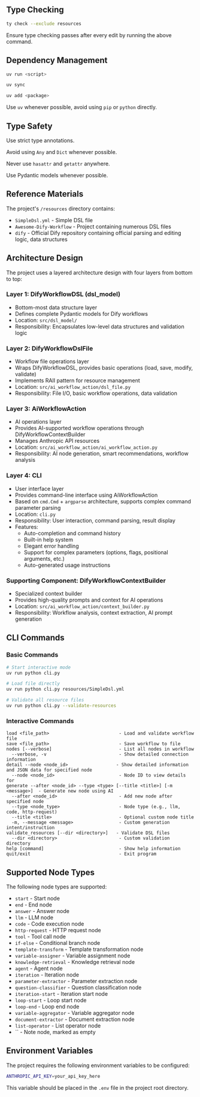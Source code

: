 ## Type Checking

```bash
ty check --exclude resources
```

Ensure type checking passes after every edit by running the above command.

## Dependency Management

```bash
uv run <script>
```

```bash
uv sync
```

```bash
uv add <package>
```

Use `uv` whenever possible, avoid using `pip` or `python` directly.

## Type Safety

Use strict type annotations.

Avoid using `Any` and `Dict` whenever possible.

Never use `hasattr` and `getattr` anywhere.

Use Pydantic models whenever possible.

## Reference Materials

The project's `/resources` directory contains:

- `SimpleDsl.yml` - Simple DSL file
- `Awesome-Dify-Workflow` - Project containing numerous DSL files
- `dify` - Official Dify repository containing official parsing and editing logic, data structures

## Architecture Design

The project uses a layered architecture design with four layers from bottom to top:

### Layer 1: DifyWorkflowDSL (dsl_model)
- Bottom-most data structure layer
- Defines complete Pydantic models for Dify workflows
- Location: `src/dsl_model/`
- Responsibility: Encapsulates low-level data structures and validation logic

### Layer 2: DifyWorkflowDslFile
- Workflow file operations layer
- Wraps DifyWorkflowDSL, provides basic operations (load, save, modify, validate)
- Implements RAII pattern for resource management
- Location: `src/ai_workflow_action/dsl_file.py`
- Responsibility: File I/O, basic workflow operations, data validation

### Layer 3: AiWorkflowAction
- AI operations layer
- Provides AI-supported workflow operations through DifyWorkflowContextBuilder
- Manages Anthropic API resources
- Location: `src/ai_workflow_action/ai_workflow_action.py`
- Responsibility: AI node generation, smart recommendations, workflow analysis

### Layer 4: CLI
- User interface layer
- Provides command-line interface using AiWorkflowAction
- Based on `cmd.Cmd` + `argparse` architecture, supports complex command parameter parsing
- Location: `cli.py`
- Responsibility: User interaction, command parsing, result display
- Features:
  - Auto-completion and command history
  - Built-in help system
  - Elegant error handling
  - Support for complex parameters (options, flags, positional arguments, etc.)
  - Auto-generated usage instructions

### Supporting Component: DifyWorkflowContextBuilder
- Specialized context builder
- Provides high-quality prompts and context for AI operations
- Location: `src/ai_workflow_action/context_builder.py`
- Responsibility: Workflow analysis, context extraction, AI prompt generation

## CLI Commands

### Basic Commands
```bash
# Start interactive mode
uv run python cli.py

# Load file directly
uv run python cli.py resources/SimpleDsl.yml

# Validate all resource files
uv run python cli.py --validate-resources
```

### Interactive Commands

```
load <file_path>                          - Load and validate workflow file
save <file_path>                          - Save workflow to file
nodes [--verbose]                         - List all nodes in workflow
  --verbose, -v                           - Show detailed connection information
detail --node <node_id>                  - Show detailed information and JSON data for specified node
  --node <node_id>                        - Node ID to view details for
generate --after <node_id> --type <type> [--title <title>] [-m <message>]  - Generate new node using AI
  --after <node_id>                       - Add new node after specified node
  --type <node_type>                      - Node type (e.g., llm, code, http-request)
  --title <title>                         - Optional custom node title
  -m, --message <message>                 - Custom generation intent/instruction
validate_resources [--dir <directory>]   - Validate DSL files
  --dir <directory>                       - Custom validation directory
help [command]                            - Show help information
quit/exit                                 - Exit program
```

## Supported Node Types

The following node types are supported:

- `start` - Start node
- `end` - End node
- `answer` - Answer node
- `llm` - LLM node
- `code` - Code execution node
- `http-request` - HTTP request node
- `tool` - Tool call node
- `if-else` - Conditional branch node
- `template-transform` - Template transformation node
- `variable-assigner` - Variable assignment node
- `knowledge-retrieval` - Knowledge retrieval node
- `agent` - Agent node
- `iteration` - Iteration node
- `parameter-extractor` - Parameter extraction node
- `question-classifier` - Question classification node
- `iteration-start` - Iteration start node
- `loop-start` - Loop start node
- `loop-end` - Loop end node
- `variable-aggregator` - Variable aggregator node
- `document-extractor` - Document extraction node
- `list-operator` - List operator node
- `` - Note node, marked as empty

## Environment Variables

The project requires the following environment variables to be configured:

```bash
ANTHROPIC_API_KEY=your_api_key_here
```

This variable should be placed in the `.env` file in the project root directory.
